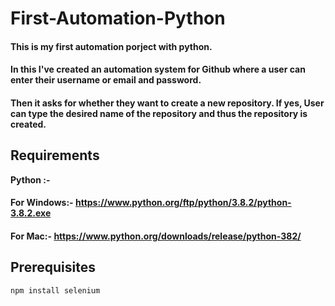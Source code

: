 # First-Automation-Python
<h4> This is my first automation porject with python.
<h4>In this I've created an automation system for Github where a user can enter their username or email and password.
<h4>Then it asks for whether they want to create a new repository. If yes, User can type the desired name of the repository and thus the repository is created.
 
 ## Requirements
 <b>Python :- </b>
 #### For Windows:- https://www.python.org/ftp/python/3.8.2/python-3.8.2.exe
 #### For Mac:- https://www.python.org/downloads/release/python-382/

## Prerequisites
```
npm install selenium
```
